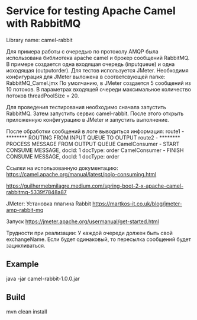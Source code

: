 # Service for testing Apache Camel with RabbitMQ 
Library name: camel-rabbit

  Для примера работы с очередью по протоколу AMQP была использована библиотека apache camel и брокер сообщений RabbitMQ.  
В примере создается одна входящая очередь (inputqueue) и одна исходящая (outputorder).
Для тестов используется JMeter. Необходимя конфигурация для JMeter выложена в соответсвующей папке: RabbitMQ_Camel.jmx
По умолчанию, в JMeter создается 5 сообщений из 10 потоков.
В параметрах входящей очереди максимальное количество потоков threadPoolSize = 20.

Для проведения тестирования необходимо сначала запустить RabbitMQ.
Затем запустить сервис camel-rabbit. После этого открыть приложенную конфигурацию в JMeter и запуcтить выполнение.

После обработки сообщений в логе выводиться информация:
 route1 - ******** ROUTING FROM INPUT QUEUE TO OUTPUT
 route2 - ******** PROCESS MESSAGE FROM OUTPUT QUEUE
 CamelConsumer - START CONSUME MESSAGE, docId: 1 docType: order
 CamelConsumer - FINISH CONSUME MESSAGE, docId: 1 docType: order

Ссылки на использованную документацию:
https://camel.apache.org/manual/latest/pojo-consuming.html

https://guilhermebmilagre.medium.com/spring-boot-2-x-apache-camel-rabbitmq-5339f7848a87

JMeter:
Установка плагина Rabbit 
https://martkos-it.co.uk/blog/jmeter-amp-rabbit-mq

Запуск
https://jmeter.apache.org/usermanual/get-started.html

Трудности при реализации:
У каждой очереди должен быть свой exchangeName. Если будет одинаковый, то пересылка сообщений будет зацикливаться.

## Example
java -jar camel-rabbit-1.0.0.jar

## Build
mvn clean install
